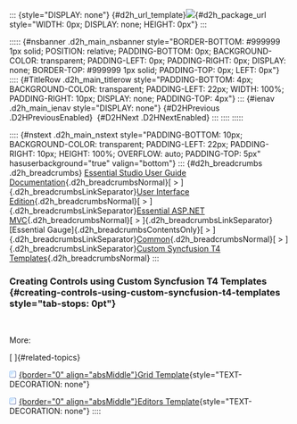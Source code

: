 ::: {style="DISPLAY: none"}
[](ms-xhelp:///?Id=d2h_url_template){#d2h_url_template}![](!package_url!){#d2h_package_url style="WIDTH: 0px; DISPLAY: none; HEIGHT: 0px"}
:::

::::: {#nsbanner .d2h_main_nsbanner style="BORDER-BOTTOM: #999999 1px solid; POSITION: relative; PADDING-BOTTOM: 0px; BACKGROUND-COLOR: transparent; PADDING-LEFT: 0px; PADDING-RIGHT: 0px; DISPLAY: none; BORDER-TOP: #999999 1px solid; PADDING-TOP: 0px; LEFT: 0px"}
:::: {#TitleRow .d2h_main_titlerow style="PADDING-BOTTOM: 4px; BACKGROUND-COLOR: transparent; PADDING-LEFT: 22px; WIDTH: 100%; PADDING-RIGHT: 10px; DISPLAY: none; PADDING-TOP: 4px"}
::: {#ienav .d2h_main_ienav style="DISPLAY: none"}
[](ms-xhelp:///?Id=46fcafae-74fb-4de8-8665-91ea0ae606b6){#D2HPrevious .D2HPreviousEnabled}  [](ms-xhelp:///?Id=0eb97268-6d10-4db1-8ac8-dab54249067e){#D2HNext .D2HNextEnabled}
:::
::::
:::::

:::: {#nstext .d2h_main_nstext style="PADDING-BOTTOM: 10px; BACKGROUND-COLOR: transparent; PADDING-LEFT: 22px; PADDING-RIGHT: 10px; HEIGHT: 100%; OVERFLOW: auto; PADDING-TOP: 5px" hasuserbackground="true" valign="bottom"}
::: {#d2h_breadcrumbs .d2h_breadcrumbs}
[Essential Studio User Guide Documentation](ms-xhelp:///?Id=12457748-09e3-4d74-a240-8e049cedf030){.d2h_breadcrumbsNormal}[ \> ]{.d2h_breadcrumbsLinkSeparator}[User Interface Edition](ms-xhelp:///?Id=c29296b7-531c-413b-a0ec-488ca1f7f669){.d2h_breadcrumbsNormal}[ \> ]{.d2h_breadcrumbsLinkSeparator}[Essential ASP.NET MVC](ms-xhelp:///?Id=4b14e7d1-65c4-4f67-b1aa-2c37709905a5){.d2h_breadcrumbsNormal}[ \> ]{.d2h_breadcrumbsLinkSeparator}[Essential Gauge]{.d2h_breadcrumbsContentsOnly}[ \> ]{.d2h_breadcrumbsLinkSeparator}[Common](ms-xhelp:///?Id=ca44290f-86b3-4f57-9c65-c179b24f2e74){.d2h_breadcrumbsNormal}[ \> ]{.d2h_breadcrumbsLinkSeparator}[Custom Syncfusion T4 Templates](ms-xhelp:///?Id=8db13e54-1e5b-47f8-8b86-9df52864af0b){.d2h_breadcrumbsNormal}
:::

### Creating Controls using Custom Syncfusion T4 Templates {#creating-controls-using-custom-syncfusion-t4-templates style="tab-stops: 0pt"}

 

More:

[ ]{#related-topics}

[![](button.gif){border="0" align="absMiddle"}Grid Template](ms-xhelp:///?Id=40701aa9-a8fe-4592-85f4-f90a8b561e89){style="TEXT-DECORATION: none"}

[![](button.gif){border="0" align="absMiddle"}Editors Template](ms-xhelp:///?Id=15a64bdd-9e97-4594-b518-6006dd09a027){style="TEXT-DECORATION: none"}
::::
